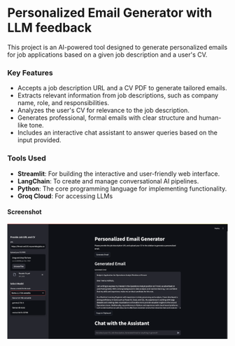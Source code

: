 # Personalized Email Generator with LLM feedback

This project is an AI-powered tool designed to generate personalized emails for job applications based on a given job description and a user's CV.

### Key Features
- Accepts a job description URL and a CV PDF to generate tailored emails.
- Extracts relevant information from job descriptions, such as company name, role, and responsibilities.
- Analyzes the user's CV for relevance to the job description.
- Generates professional, formal emails with clear structure and human-like tone.
- Includes an interactive chat assistant to answer queries based on the input provided.

### Tools Used
- **Streamlit**: For building the interactive and user-friendly web interface.
- **LangChain**: To create and manage conversational AI pipelines.
- **Python**: The core programming language for implementing functionality.
- **Groq Cloud**: For accessing LLMs

#### Screenshot
![Screenshot](ss.png)
